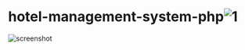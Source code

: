 # hotel-management-system-php![1](https://user-images.githubusercontent.com/78456025/187147115-b320b42a-339e-4a24-af2f-a4d55b4651d1.jpg)
![screenshot](https://user-images.githubusercontent.com/78456025/187147385-a6312d53-ffe7-4214-acab-ac80474dc104.png)
